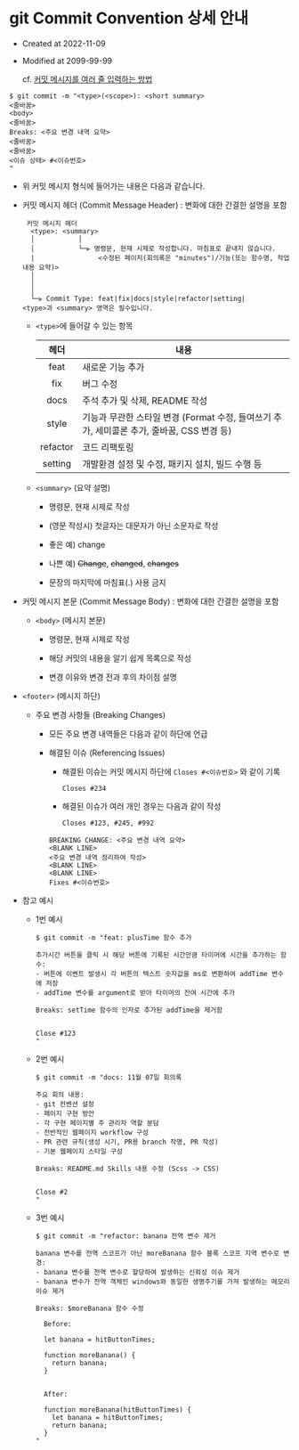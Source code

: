 # git Commit Convention 상세 안내

- Created at 2022-11-09
- Modified at 2099-99-99

  cf. [커밋 메시지를 여러 줄 입력하는 방법](https://ucong-9796.tistory.com/321)

```
$ git commit -m "<type>(<scope>): <short summary>
<줄바꿈>
<body>
<줄바꿈>
Breaks: <주요 변경 내역 요약>
<줄바꿈>
<줄바꿈>
<이슈 상태> #<이슈번호>
"
```

- 위 커밋 메시지 형식에 들어가는 내용은 다음과 같습니다.

- 커밋 메시지 헤더 (Commit Message Header) : 변화에 대한 간결한 설명을 포함

  ```
   커밋 메시지 헤더
    <type>: <summary>
    │           │
    │           └─⫸ 명령문, 현재 시제로 작성합니다. 마침표로 끝내지 않습니다.
    |                <수정된 페이지(회의록은 "minutes")/기능(또는 함수명, 작업내용 요약)>
    │
    │
    │
    └─⫸ Commit Type: feat|fix|docs|style|refactor|setting|
  <type>과 <summary> 영역은 필수입니다.
  ```

  - `<type>`에 들어갈 수 있는 항목

    |   헤더   | 내용                                                                                       |
    | :------: | ------------------------------------------------------------------------------------------ |
    |   feat   | 새로운 기능 추가                                                                           |
    |   fix    | 버그 수정                                                                                  |
    |   docs   | 주석 추가 및 삭제, README 작성                                                             |
    |  style   | 기능과 무관한 스타일 변경 (Format 수정, 들여쓰기 추가, 세미콜론 추가, 줄바꿈, CSS 변경 등) |
    | refactor | 코드 리팩토링                                                                              |
    | setting  | 개발환경 설정 및 수정, 패키지 설치, 빌드 수행 등                                           |

  - `<summary>` (요약 설명)

    - 명령문, 현재 시제로 작성

    - (영문 작성시) 첫글자는 대문자가 아닌 소문자로 작성

    - 좋은 예) change

    - 나쁜 예) ~~Change~~, ~~changed~~, ~~changes~~

    - 문장의 마지막에 마침표(.) 사용 금지

- 커밋 메시지 본문 (Commit Message Body) : 변화에 대한 간결한 설명을 포함

  - `<body>` (메시지 본문)

    - 명령문, 현재 시제로 작성

    - 해당 커밋의 내용을 알기 쉽게 목록으로 작성

    - 변경 이유와 변경 전과 후의 차이점 설명

- `<footer>` (메시지 하단)

  - 주요 변경 사항들 (Breaking Changes)

    - 모든 주요 변경 내역들은 다음과 같이 하단에 언급

    - 해결된 이슈 (Referencing Issues)

      - 해결된 이슈는 커밋 메시지 하단에 `Closes #<이슈번호>` 와 같이 기록

        ```
        Closes #234
        ```

      - 해결된 이슈가 여러 개인 경우는 다음과 같이 작성

        ```
        Closes #123, #245, #992
        ```

      ```
      BREAKING CHANGE: <주요 변경 내역 요약>
      <BLANK LINE>
      <주요 변경 내역 정리하여 작성>
      <BLANK LINE>
      <BLANK LINE>
      Fixes #<이슈번호>
      ```

* 참고 예시

  - 1번 예시

    ```
    $ git commit -m "feat: plusTime 함수 추가

    추가시간 버튼을 클릭 시 해당 버튼에 기록된 시간만큼 타이머에 시간을 추가하는 함수:
    - 버튼에 이벤트 발생시 각 버튼의 텍스트 숫자값을 ms로 변환하여 addTime 변수에 저장
    - addTime 변수를 argument로 받아 타이머의 잔여 시간에 추가

    Breaks: setTime 함수의 인자로 추가된 addTime을 제거함


    Close #123
    "
    ```

  - 2번 예시

    ```
    $ git commit -m "docs: 11월 07일 회의록

    주요 회의 내용:
    - git 컨벤션 설정
    - 페이지 구현 방안
    - 각 구현 페이지별 주 관리자 역할 분담
    - 전반적인 웹페이지 workflow 구성
    - PR 관련 규칙(생성 시기, PR용 branch 작명, PR 작성)
    - 기본 웹페이지 스타일 구성

    Breaks: README.md Skills 내용 수정 (Scss -> CSS)


    Close #2
    "
    ```

  - 3번 예시

    ```
    $ git commit -m "refactor: banana 전역 변수 제거

    banana 변수를 전역 스코프가 아닌 moreBanana 함수 블록 스코프 지역 변수로 변경:
    - banana 변수를 전역 변수로 할당하여 발생하는 신뢰성 이슈 제거
    - banana 변수가 전역 객체인 windows와 동일한 생명주기를 가져 발생하는 메모리 이슈 제거

    Breaks: $moreBanana 함수 수정

      Before:

      let banana = hitButtonTimes;

      function moreBanana() {
        return banana;
      }


      After:

      function moreBanana(hitButtonTimes) {
        let banana = hitButtonTimes;
        return banana;
      }
    "
    ```
